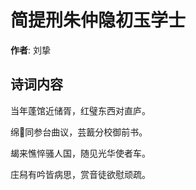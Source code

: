 # 简提刑朱仲隐初玉学士

**作者**: 刘挚

## 诗词内容

当年蓬馆近储胥，红璧东西对直庐。

绵𫈵同参台曲议，芸籖分校御前书。

朅来憔悴骚人国，随见光华使者车。

庄舄有吟皆病思，赏音徒欲慰顽疏。

